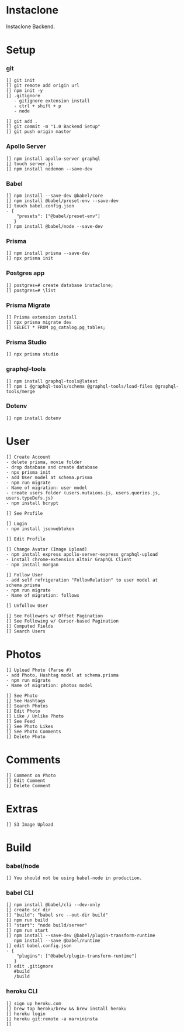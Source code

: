 # Instaclone
Instaclone Backend.


# Setup

### git
```
[] git init
[] git remote add origin url
[] npm init -y
[] .gitignore
   - gitignore extension install
   - ctrl + shift + p
   - node
    
[] git add .
[] git commit -m "1.0 Backend Setup"
[] git push origin master
```

### Apollo Server
```
[] npm install apollo-server graphql
[] touch server.js
[] npm install nodemon --save-dev
```

### Babel
```
[] npm install --save-dev @babel/core
[] npm install @babel/preset-env --save-dev
[] touch babel.config.json
- {
    "presets": ["@babel/preset-env"]
   }
[] npm install @babel/node --save-dev
```

### Prisma
```
[] npm install prisma --save-dev
[] npx prisma init
```

### Postgres app
```
[] postgres=# create database instaclone;
[] postgres=# \list
```

### Prisma Migrate
```
[] Prisma extension install
[] npx prisma migrate dev
[] SELECT * FROM pg_catalog.pg_tables;
```

### Prisma Studio
```
[] npx prisma studio
```

### graphql-tools
```
[] npm install graphql-tools@latest
[] npm i @graphql-tools/schema @graphql-tools/load-files @graphql-tools/merge
```

### Dotenv
```
[] npm install dotenv
```

# User
```
[] Create Account
- delete prisma, movie folder
- drop database and create database
- npx prisma init
- add User model at schema.prisma
- npm run migrate
- Name of migration: user model
- create users folder (users.mutaions.js, users.queries.js, users.typeDefs.js)
- npm install bcrypt
```

```
[] See Profile
```

```
[] Login
- npm install jsonwebtoken
```


```
[] Edit Profile
```

```
[] Change Avatar (Image Upload)
- npm install express apollo-server-express graphql-upload
- install chrome-extension Altair GraphQL Client
- npm install morgan
```

```
[] Follow User
- add self refrigeration "FollowRelation" to user model at schema.prisma
- npm run migrate
- Name of migration: follows
```

```
[] Unfollow User
```

```
[] See Followers w/ Offset Pagination
[] See Following w/ Cursor-based Pagination
[] Computed Fields
[] Search Users
```

# Photos
```
[] Upload Photo (Parse #)
- add Photo, Hashtag model at schema.prisma
- npm run migrate
- Name of migration: photos model
```

```
[] See Photo
[] See Hashtags
[] Search Photos
[] Edit Photo
[] Like / Unlike Photo
[] See Feed
[] See Photo Likes
[] See Photo Comments
[] Delete Photo
```

# Comments
```
[] Comment on Photo
[] Edit Comment
[] Delete Comment
```

# Extras
```
[] S3 Image Upload
```



# Build

### babel/node 
```
[] You should not be using babel-node in production.
```

### babel CLI
```
[] npm install @babel/cli --dev-only
[] create scr dir
[] "build": "babel src --out-dir build"
[] npm run build
[] "start": "node build/server"
[] npm run start
[] npm install --save-dev @babel/plugin-transform-runtime
   npm install --save @babel/runtime
[] edit babel.config.json
- {
    "plugins": ["@babel/plugin-transform-runtime"]
   }
[] edit .gitignore
   #build
   /build

```

### heroku CLI
```
[] sign up heroku.com
[] brew tap heroku/brew && brew install heroku
[] heroku login
[] heroku git:remote -a marvininsta
[] 
```
